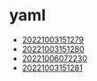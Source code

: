 # yaml
- [20221003151279](/zet/20221003151279/README.md)
- [20221003151280](/zet/20221003151280/README.md)
- [20221006072230](/zet/20221006072230/README.md)
- [20221003151281](/zet/20221003151281/README.md)

